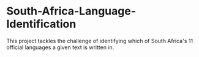 # South-Africa-Language-Identification
This project tackles the challenge of identifying which of South Africa's 11 official languages a given text is written in.
